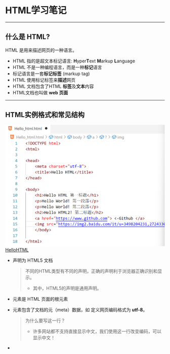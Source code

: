# HTML学习笔记

---

## 什么是 HTML?

HTML 是用来描述网页的一种语言。

- HTML 指的是超文本标记语言: **H**yper**T**ext **M**arkup **L**anguage
- HTML 不是一种编程语言，而是一种**标记**语言
- 标记语言是一套**标记标签** (markup tag)
- HTML 使用标记标签来**描述**网页
- HTML 文档包含了HTML **标签**及**文本**内容
- HTML文档也叫做 **web 页面**

---

## HTML实例格式和常见结构

![image-20250324192341895](html1.png)
[HelloHTML](<Hello_html.html>)
- **<!DOCTYPE html>** 声明为 HTML5 文档

  > 不同的HTML类型有不同的声明，正确的声明利于浏览器正确识别和显示。
  >
  > - 其中，HTML5的声明是通用声明。

- **<html>** 元素是 HTML 页面的根元素

- **<head>** 元素包含了文档的元（meta）数据，如 **<meta charset="utf-8">** 定义网页编码格式为 **utf-8**。

  > 为什么要写这一行？
  >
  > - 许多网站都不支持直接显示中文，我们使用这一行改变编码，可以显示中文！

- **<title>** 元素描述了文档的标题

  > 这是在地址栏显示的内容

- **<body>** 元素包含了可见的页面内容

- **<h1>** 元素定义一个大标题

  > 用`<h1>`直到`<h6>`都能定义标题，层级不同。

- **<p>** 元素定义一个段落

- **`<br>`** 元素定义换行

- `<a>`来定义链接

  > 参考格式：`<a href="https://www.github.com">这是指向github的链接</a>`
  >
  > - ***注意*** 不能省略`https://` ，否则会指向服务器中的某页面，而不是外部的链接！！
  > - ***注意*** 在herf属性中添加链接。

- `<img>`来定义图片

  > 参考格式：`<img src="/images/logo.png" width="258" height="39" />`
  >
  > - ***注意*** 如果你添加了width和height标签，那么实际图片将按照此尺寸显示，如果你的图片不是这个分辨率，那么会被拉伸或者压缩，**非常难看！！！！！！！！！！！！！**
  > - ***注意*** 在src属性中添加链接，可以是本地，也可以是外链等。



# HTML 元素

------

HTML 文档由 HTML 元素定义。

------

## HTML 元素

| 开始标签 *             | 元素内容     | 结束标签 * |
| :--------------------- | :----------- | :--------- |
| `<p>`                    | 这是一个段落 | `</p>`       |
| `<a href="default.htm">` | 这是一个链接 | `</a>`       |
| `<br>`                  | 换行         |`无`         |

*****开始标签常被称为**起始标签（opening tag）**，结束标签常称为**闭合标签（closing tag）**。

> 有些标签没有结束标签，如换行；有些没有任何内容。下面给出一些知识👇👇👇
>
> ## HTML 空元素
>
> 没有内容的 HTML 元素被称为空元素。空元素是在开始标签中关闭的。
>
> `<br>` 就是没有关闭标签的空元素（`<br>` 标签定义换行）。
>
> 在 XHTML、XML 以及未来版本的 HTML 中，所有元素都必须被关闭。
>
> 在开始标签中添加斜杠，比如 `<br />`，是关闭空元素的正确方法，HTML、XHTML 和 XML 都接受这种方式。
>
> 即使 `<br>` 在所有浏览器中都是有效的，但使用 `<br />` 其实是更长远的保障。
>
> 

- 经过经常忘记这两个标签的我的实测，没有闭合标签</body>和</html>也是可以正常显示的，原因如下：

  > 1. **HTML5的容错设计**：
  >    - HTML5规范明确允许省略某些闭合标签（如`</html>`、`</body>`），浏览器会自动补全缺失的结构。
  >    - 即使未显式声明`<html>`或`<body>`，解析器仍会隐式创建这些元素。
  > 2. **浏览器的纠错机制**：
  >    - 现代浏览器内置了强大的解析器（如WebKit、Blink），能自动修复不规范的HTML结构。
  >    - 遇到未闭合标签时，解析器会根据上下文推断闭合位置，构建正确的DOM树。
  > 3. **标签作用的隐式终止**：
  >    - 当遇到新的块级元素（如`<div>`）或文件结束时，浏览器会主动闭合之前的未闭合标签。
  >    - `</body>`和`</html>`的实际作用在文档流结束时自动终止，因此不影响内容渲染。
  > 4. **标准模式的影响**：
  >    - 正确的`<!DOCTYPE html>`声明触发标准模式，此时浏览器更严格遵循HTML5的容错规则。
  >    - 怪异模式下的处理方式可能不同，但现代开发已普遍采用标准模式。
  >
  > 示例解析过程：
  >
  > ```html
  > <!DOCTYPE html>
  > <title>Test</title>
  > <p>内容
  > ```
  >
  > 浏览器会自动构建为：
  >
  > ```html
  > <html>
  >  <head>
  >   <title>Test</title>
  >  </head>
  >  <body>
  >   <p>内容</p>
  >  </body>
  > </html>
  > ```
  >
  > ***但不要依赖这种做法。忘记使用结束标签会产生不可预料的结果或错误。***

---

## HTML 元素语法

- HTML 元素以**开始标签**起始
- HTML 元素以**结束标签**终止
- **元素的内容**是开始标签与结束标签之间的内容
- 某些 HTML 元素具有**空内容（empty content）**
- 空元素**在开始标签中进行关闭**（以开始标签的结束而结束）
- 大多数 HTML 元素可拥有**属性**

- HTML 标签对大小写不敏感：<P> 等同于 <p>。许多网站都使用大写的 HTML 标签。



# HTML 属性

------

属性是 HTML 元素提供的附加信息。

属性通常出现在 HTML 标签的开始标签中，用于定义元素的行为、样式、内容或其他特性。

属性总是以 **name="value"** 的形式写在标签内，**name** 是属性的名称，**value** 是属性的值。

------

## HTML 属性

- HTML 元素可以设置**属性**
- 属性可以在元素中添加**附加信息**
- 属性一般描述于**开始标签**
- 属性总是以名称/值对的形式出现，**比如：name="value"**。

------

## 属性实例

HTML 链接由 <a> 标签定义。链接的地址在 **href 属性**中指定：

`<a href="http://www.666.com">哇奥！！！</a>`👈这就是一个属性实例😊
